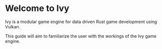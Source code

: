 # Welcome to Ivy

Ivy is a modular game engine for data driven Rust game development using Vulkan.

This guide will aim to familiarize the user with the workings of the Ivy game
engine.
